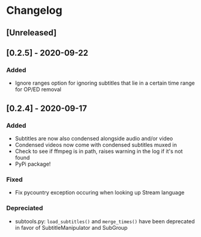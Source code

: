 # Changelog

## [Unreleased]

## [0.2.5] - 2020-09-22
### Added
 - Ignore ranges option for ignoring subtitles that lie in a certain time range for OP/ED removal

## [0.2.4] - 2020-09-17

### Added

 - Subtitles are now also condensed alongside audio and/or video
 - Condensed videos now come with condensed subtitles muxed in
 - Check to see if ffmpeg is in path, raises warning in the log if it's not found
 - PyPi package!

### Fixed

 - Fix pycountry exception occuring when looking up Stream language 

### Depreciated
 - subtools.py: `load_subtitles()` and `merge_times()` have been deprecated in favor of SubtitleManipulator and SubGroup

<!-- Added, Changed, Depreciated, Removed, Fixed, Security -->